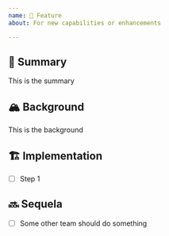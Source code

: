 ```yaml
---
name: 🚀 Feature
about: For new capabilities or enhancements

---
```


## 🎯 Summary
<!--
Describe in one sentence what the task is and how customer's behaviour will change
-->

This is the summary

## 🏔 Background

<!--
All the information that is needed to get started on the task
A clear and concise description of:
  - what the problem is. Ex. I'm always frustrated when [...]
  - what you want to happen.
  - any alternative solutions or features you've considered.
  - what roles & permissions does this require
  - does this feature include analytics tracking
Add any other context or screenshots about the feature request here.
-->

This is the background

## 🏗 Implementation
<!--
- Steps to complete the feature
- Each step should have an action
- Include acceptance criteria
-->

- [ ] Step 1

## 🔜 Sequela
<!--
The people/teams that need to take action when this issue completes.
If there are only dev tasks here, those dev tasks should be absorbed into this ticket as a checklist in the "Implementation" section.
-->

- [ ] Some other team should do something
